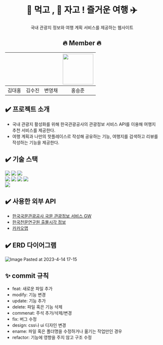 <div align="center">

# 🍕 먹고 , 🛌 자고 ! 즐거운 여행 ✈️
국내 관광지 정보와 여행 계획 서비스를 제공하는 웹사이트

##  🔥 Member 🔥 

|     |                  |   | [<img src = "https://avatars.githubusercontent.com/u/107923409?v=4" width =100>](https://github.com/SeungJun) |
|:---:|------------------|---|:-------------------------------------------------------------------------------------------------------------:|
| 김대홍 |김수진|변영채|                                                      홍승준                                                      |

</div>

## :heavy_check_mark: 프로젝트 소개
- 국내 관광지 활성화를 위해 한국관광공사의 관광정보 서비스 API를 이용해 여행지 추천 서비스를 제공한다.
- 여행 계획과 나만의 핫플레이스르 작성해 공유하는 기능, 여행지를 검색하고 리뷰를 작성하는 기능을 제공한다.

## :heavy_check_mark: 기술 스택
<div>
<img src="https://img.shields.io/badge/JAVA-007396?style=for-the-badge&logo=java&logoColor=white">
<img src="https://img.shields.io/badge/springboot-6DB33F?style=for-the-badge&logo=springboot&logoColor=white">
<img src="https://img.shields.io/badge/mysql-4479A1?style=for-the-badge&logo=mysql&logoColor=white">
 </div>
 <div>
<img src="https://img.shields.io/badge/vue.js-4FC08D?style=for-the-badge&logo=vue.js&logoColor=white">
<img src="https://img.shields.io/badge/javascript-F7DF1E?style=for-the-badge&logo=javascript&logoColor=black">
<img src="https://img.shields.io/badge/html-E34F26?style=for-the-badge&logo=html5&logoColor=white">
<img src="https://img.shields.io/badge/css-1572B6?style=for-the-badge&logo=css3&logoColor=white">
 </div>
<div>
  <img src="https://img.shields.io/badge/github-181717?style=for-the-badge&logo=github&logoColor=white">
</div>

## :heavy_check_mark: 사용한 외부 API
- [한국국문관광공사 국문 관광정보 서비스 GW](https://www.data.go.kr/tcs/dss/selectApiDataDetailView.do?publicDataPk=15101578)
- [한국천문연구원 출몰시각 정보](https://www.data.go.kr/iim/api/selectAPIAcountView.do)
- [카카오맵](https://apis.map.kakao.com/web/)

## :heavy_check_mark: ERD 다이어그램
![Image Pasted at 2023-4-14 17-15](https://user-images.githubusercontent.com/107923409/232202431-07efeb42-de16-44e1-b84f-1423378274d9.png)

## **:sparkles: commit 규칙**
- feat: 새로운 파일 추가
- modify: 기능 변경
- update: 기능 추가
- delete: 파일 혹은 기능 삭제
- commenat: 주석 추가/삭제/변경
- fix: 버그 수정
- design: css나 ui 디자인 변경
- ename: 파일 혹은 폴더명을 수정하거나 옮기는 작업만인 경우
- refactor: 기능에 영향을 주지 않고 구조 수정
